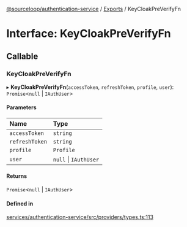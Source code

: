 [@sourceloop/authentication-service](../README.md) / [Exports](../modules.md) / KeyCloakPreVerifyFn

# Interface: KeyCloakPreVerifyFn

## Callable

### KeyCloakPreVerifyFn

▸ **KeyCloakPreVerifyFn**(`accessToken`, `refreshToken`, `profile`, `user`): `Promise`<``null`` \| `IAuthUser`\>

#### Parameters

| Name | Type |
| :------ | :------ |
| `accessToken` | `string` |
| `refreshToken` | `string` |
| `profile` | `Profile` |
| `user` | ``null`` \| `IAuthUser` |

#### Returns

`Promise`<``null`` \| `IAuthUser`\>

#### Defined in

[services/authentication-service/src/providers/types.ts:113](https://github.com/sourcefuse/loopback4-microservice-catalog/blob/6c16af104/services/authentication-service/src/providers/types.ts#L113)
